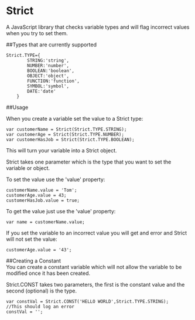 Strict
======
A JavaScript library that checks variable types and will flag incorrect values when you try to set them.


##Types that are currently supported  

```
Strict.TYPE={
		STRING:'string',
		NUMBER:'number',
		BOOLEAN:'boolean',
		OBJECT:'object',
		FUNCTION:'function',
		SYMBOL:'symbol',
		DATE:'date'
	}
```

##Usage  

When you create a variable set the value to a Strict type:  

```
var customerName = Strict(Strict.TYPE.STRING);
var customerAge = Strict(Strict.TYPE.NUMBER);
var customerHasJob = Strict(Strict.TYPE.BOOLEAN);
```


This will turn your variable into a Strict object.

Strict takes one parameter which is the type that you want to set the variable or object.  

To set the value use the 'value' property:  

```
customerName.value = 'Tom';
customerAge.value = 43;
customerHasJob.value = true;
```

To get the value just use the 'value' property:  

```
var name = customerName.value;
```

If you set the variable to an incorrect value you will get and error and Strict will not set the value:  

```
customerAge.value = '43';
```

##Creating a Constant  
You can create a constant variable which will not allow the variable to be modified once it has been created.  

Strict.CONST takes two parameters, the first is the constant value and the second (optional) is the type.
```
var constVal = Strict.CONST('HELLO WORLD',Strict.TYPE.STRING);
//This should log an error
constVal = '';
```


